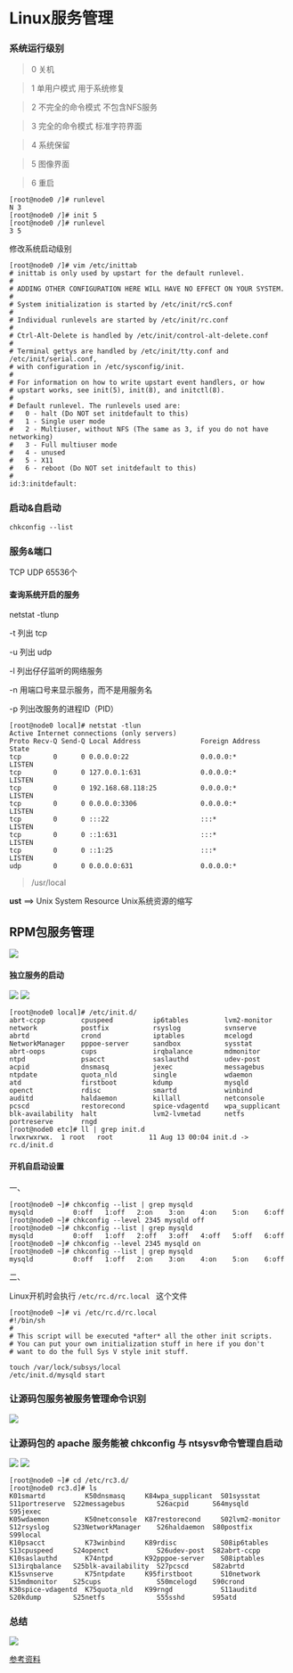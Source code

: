 # Linux服务管理

### 系统运行级别

> 0 关机

> 1 单用户模式 用于系统修复

> 2 不完全的命令模式 不包含NFS服务

> 3 完全的命令模式 标准字符界面

> 4 系统保留

> 5 图像界面

> 6 重启

```
[root@node0 /]# runlevel
N 3
[root@node0 /]# init 5
[root@node0 /]# runlevel
3 5
```

修改系统启动级别
```
[root@node0 /]# vim /etc/inittab
# inittab is only used by upstart for the default runlevel.
#
# ADDING OTHER CONFIGURATION HERE WILL HAVE NO EFFECT ON YOUR SYSTEM.
#
# System initialization is started by /etc/init/rcS.conf
#
# Individual runlevels are started by /etc/init/rc.conf
#
# Ctrl-Alt-Delete is handled by /etc/init/control-alt-delete.conf
#
# Terminal gettys are handled by /etc/init/tty.conf and /etc/init/serial.conf,
# with configuration in /etc/sysconfig/init.
#
# For information on how to write upstart event handlers, or how
# upstart works, see init(5), init(8), and initctl(8).
#
# Default runlevel. The runlevels used are:
#   0 - halt (Do NOT set initdefault to this)
#   1 - Single user mode
#   2 - Multiuser, without NFS (The same as 3, if you do not have networking)
#   3 - Full multiuser mode
#   4 - unused
#   5 - X11
#   6 - reboot (Do NOT set initdefault to this)
#
id:3:initdefault:
```


### 启动&自启动
```
chkconfig --list
```

### 服务&端口
TCP
UDP
65536个

#### 查询系统开启的服务
  netstat -tlunp

  -t 列出 tcp

  -u 列出 udp

  -l 列出仔仔监听的网络服务

  -n 用端口号来显示服务，而不是用服务名

  -p 列出改服务的进程ID（PID）

```
[root@node0 local]# netstat -tlun
Active Internet connections (only servers)
Proto Recv-Q Send-Q Local Address               Foreign Address             State      
tcp        0      0 0.0.0.0:22                  0.0.0.0:*                   LISTEN      
tcp        0      0 127.0.0.1:631               0.0.0.0:*                   LISTEN      
tcp        0      0 192.168.68.118:25           0.0.0.0:*                   LISTEN      
tcp        0      0 0.0.0.0:3306                0.0.0.0:*                   LISTEN      
tcp        0      0 :::22                       :::*                        LISTEN      
tcp        0      0 ::1:631                     :::*                        LISTEN      
tcp        0      0 ::1:25                      :::*                        LISTEN      
udp        0      0 0.0.0.0:631                 0.0.0.0:*            
```

> /usr/local

**ust** ==> Unix System Resource Unix系统资源的缩写

## RPM包服务管理

![](Linux服务管理/2016-09-10_212149.jpg)

#### 独立服务的启动

![](Linux服务管理/2016-09-10_212442.jpg)
![](Linux服务管理/2016-09-10_212449.jpg)

```
[root@node0 local]# /etc/init.d/
abrt-ccpp         cpuspeed          ip6tables         lvm2-monitor      network           postfix           rsyslog           svnserve
abrtd             crond             iptables          mcelogd           NetworkManager    pppoe-server      sandbox           sysstat
abrt-oops         cups              irqbalance        mdmonitor         ntpd              psacct            saslauthd         udev-post
acpid             dnsmasq           jexec             messagebus        ntpdate           quota_nld         single            wdaemon
atd               firstboot         kdump             mysqld            openct            rdisc             smartd            winbind
auditd            haldaemon         killall           netconsole        pcscd             restorecond       spice-vdagentd    wpa_supplicant
blk-availability  halt              lvm2-lvmetad      netfs             portreserve       rngd  
[root@node0 etc]# ll | grep init.d
lrwxrwxrwx.  1 root   root         11 Aug 13 00:04 init.d -> rc.d/init.d    
```

#### 开机自启动设置

一、

```
[root@node0 ~]# chkconfig --list | grep mysqld
mysqld          0:off   1:off   2:on    3:on    4:on    5:on    6:off
[root@node0 ~]# chkconfig --level 2345 mysqld off
[root@node0 ~]# chkconfig --list | grep mysqld
mysqld          0:off   1:off   2:off   3:off   4:off   5:off   6:off
[root@node0 ~]# chkconfig --level 2345 mysqld on
[root@node0 ~]# chkconfig --list | grep mysqld
mysqld          0:off   1:off   2:on    3:on    4:on    5:on    6:off
```

二、

Linux开机时会执行 `/etc/rc.d/rc.local ` 这个文件

```
[root@node0 ~]# vi /etc/rc.d/rc.local
#!/bin/sh
#
# This script will be executed *after* all the other init scripts.
# You can put your own initialization stuff in here if you don't
# want to do the full Sys V style init stuff.

touch /var/lock/subsys/local
/etc/init.d/mysqld start
```

### 让源码包服务被服务管理命令识别

![](Linux服务管理/2016-09-10_222231.jpg)

### 让源码包的 apache 服务能被 chkconfig 与 ntsysv命令管理自启动

![](Linux服务管理/2016-09-10_222922.jpg)
![](Linux服务管理/2016-09-10_223314.jpg)
```
[root@node0 ~]# cd /etc/rc3.d/
[root@node0 rc3.d]# ls
K01smartd          K50dnsmasq     K84wpa_supplicant  S01sysstat       S11portreserve  S22messagebus        S26acpid      S64mysqld     S95jexec
K05wdaemon         K50netconsole  K87restorecond     S02lvm2-monitor  S12rsyslog      S23NetworkManager    S26haldaemon  S80postfix    S99local
K10psacct          K73winbind     K89rdisc           S08ip6tables     S13cpuspeed     S24openct            S26udev-post  S82abrt-ccpp
K10saslauthd       K74ntpd        K92pppoe-server    S08iptables      S13irqbalance   S25blk-availability  S27pcscd      S82abrtd
K15svnserve        K75ntpdate     K95firstboot       S10network       S15mdmonitor    S25cups              S50mcelogd    S90crond
K30spice-vdagentd  K75quota_nld   K99rngd            S11auditd        S20kdump        S25netfs             S55sshd       S95atd
```


### 总结

![](Linux服务管理/2016-09-10_223638.jpg)


[参考资料](http://www.imooc.com/learn/537 "Linux服务管理")
